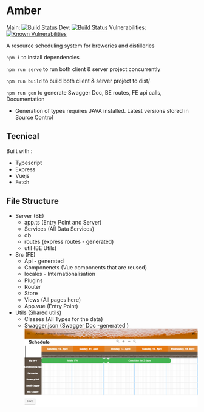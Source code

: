 
# Amber

Main: [![Build Status](https://travis-ci.com/magic-cal/BEAMBER.svg?branch=main)](https://travis-ci.com/magic-cal/BEAMBER) Dev: [![Build Status](https://travis-ci.com/magic-cal/BEAMBER.svg?branch=dev)](https://travis-ci.com/magic-cal/BEAMBER) Vulnerabilities: [![Known Vulnerabilities](https://snyk.io/test/github/magic-cal/BEAMBER/badge.svg)](https://snyk.io/test/github/magic-cal/BEAMBER)

A resource scheduling system for breweries and distilleries

`npm i` to install dependencies 

`npm run serve` to run both client & server project concurrently

`npm run build` to build both client & server project to dist/

`npm run gen` to generate Swagger Doc, BE routes, FE api calls, Documentation 
- Generation of types requires JAVA installed. Latest versions stored in Source Control

## Tecnical

Built with :
- Typescript
- Express
- Vuejs
- Fetch

## File Structure
* Server (BE)
    * app.ts (Entry Point and Server)
    *  Services (All Data Services)
    * db
    * routes (express routes - generated)
    * util (BE Utils) 
* Src (FE)
	* Api - generated
	* Componenets (Vue components that are reused)
	* locales - Internationalisation 
	* Plugins 
	* Router
	* Store
	* Views (All pages here) 
	* App.vue (Entry Point)
* Utils (Shared utils)
	* Classes (All Types for the data)  
	* Swagger.json (Swagger Doc -generated )
![alt text](https://github.com/magic-cal/BEAMBER/blob/main/src/assets/planning-screen.png)
